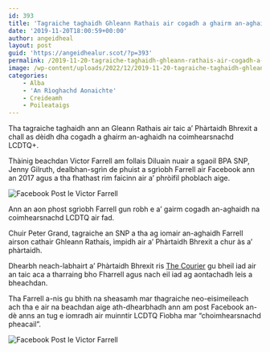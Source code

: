 ```yaml
---
id: 393
title: 'Tagraiche taghaidh Ghleann Rathais air cogadh a ghairm an-aghaidh na coimhearsnachd LCDTQ'
date: '2019-11-20T18:00:59+00:00'
author: angeidheal
layout: post
guid: 'https://angeidhealur.scot/?p=393'
permalink: /2019-11-20-tagraiche-taghaidh-ghleann-rathais-air-cogadh-a-ghairm-an-aghaidh-na-coimhearsnachd-lcdtq/
image: /wp-content/uploads/2022/12/2019-11-20-tagraiche-taghaidh-ghleann-rathais-air-cogadh-a-ghairm-an-aghaidh-na-coimhearsnachd-lcdtq.webp
categories:
    - Alba
    - 'An Rìoghachd Aonaichte'
    - Creideamh
    - Poileataigs
---
```


Tha tagraiche taghaidh ann an Gleann Rathais air taic a’ Phàrtaidh Bhrexit a chall as dèidh dha cogadh a ghairm an-aghaidh na coimhearsnachd LCDTQ+.

Thàinig beachdan Victor Farrell am follais Diluain nuair a sgaoil BPA SNP, Jenny Gilruth, dealbhan-sgrìn de phuist a sgrìobh Farrell air Facebook ann an 2017 agus a tha fhathast rim faicinn air a’ phròifil phoblach aige.

![Facebook Post le Victor Farrell](/wp-content/uploads/2022/12/2019-11-20-victor-farrell-post-1.webp)

Ann an aon phost sgrìobh Farrell gun robh e a’ gairm cogadh an-aghaidh na coimhearsnachd LCDTQ air fad.

Chuir Peter Grand, tagraiche an SNP a tha ag iomair an-aghaidh Farrell airson cathair Ghleann Rathais, ìmpidh air a’ Phàrtaidh Bhrexit a chur às a’ phàrtaidh.

Dhearbh neach-labhairt a’ Phàrtaidh Bhrexit ris [The Courier](https://www.thecourier.co.uk/fp/news/politics/1023675/brexit-party-pull-support-for-homophobic-fife-candidate/) gu bheil iad air an taic aca a tharraing bho Fharrell agus nach eil iad ag aontachadh leis a bheachdan.

Tha Farrell a-nis gu bhith na sheasamh mar thagraiche neo-eisimeileach ach tha e air na beachdan aige ath-dhearbhadh ann am post Facebook an-dè anns an tug e iomradh air muinntir LCDTQ Fìobha mar “choimhearsnachd pheacail”.

![Facebook Post le Victor Farrell](/wp-content/uploads/2022/12/2019-11-20-victor-farrell-post-2.webp)
